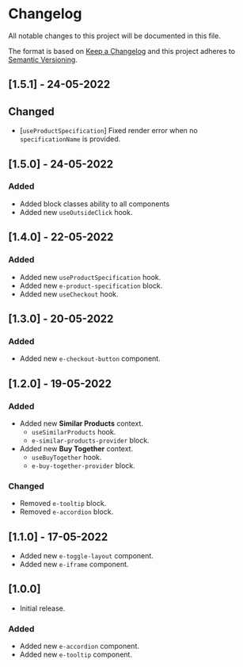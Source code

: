 # Changelog

All notable changes to this project will be documented in this file.

The format is based on [Keep a Changelog](http://keepachangelog.com/en/1.0.0/)
and this project adheres to [Semantic Versioning](http://semver.org/spec/v2.0.0.html).

## [1.5.1] - 24-05-2022

## Changed

- [`useProductSpecification`] Fixed render error when no `specificationName` is provided.

## [1.5.0] - 24-05-2022

### Added

- Added block classes ability to all components
- Added new `useOutsideClick` hook.

## [1.4.0] - 22-05-2022

### Added

- Added new `useProductSpecification` hook.
- Added new `e-product-specification` block.
- Added new `useCheckout` hook.

## [1.3.0] - 20-05-2022

### Added

- Added new `e-checkout-button` component.

## [1.2.0] - 19-05-2022

### Added

- Added new **Similar Products** context.
  - `useSimilarProducts` hook.
  - `e-similar-products-provider` block.
- Added new **Buy Together** context.
  - `useBuyTogether` hook.
  - `e-buy-together-provider` block.

### Changed

- Removed `e-tooltip` block.
- Removed `e-accordion` block.

## [1.1.0] - 17-05-2022

- Added new `e-toggle-layout` component.
- Added new `e-iframe` component.

## [1.0.0]

- Initial release.

### Added

- Added new `e-accordion` component.
- Added new `e-tooltip` component.